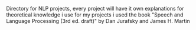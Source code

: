 Directory for NLP projects, every project will have it own explanations
for theoretical knowledge i use for my projects  i used the book "Speech and Language Processing (3rd ed. draft)" by  Dan Jurafsky and James H. Martin 

